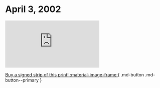 # April 3, 2002

![](https://www.achewood.com/comic.php?date=04032002)

[Buy a signed strip of this print! :material-image-frame:](https://achewood-holiday-pop-up.myshopify.com/products/strip#04032002){ .md-button .md-button--primary }
